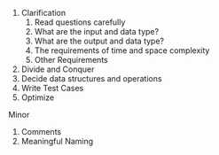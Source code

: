 1. Clarification
   1. Read questions carefully
   2. What are the input and data type?
   3. What are the output and data type?
   4. The requirements of time and space complexity
   5. Other Requirements
2. Divide and Conquer
3. Decide data structures and operations
4. Write Test Cases
5. Optimize

Minor
1. Comments
2. Meaningful Naming